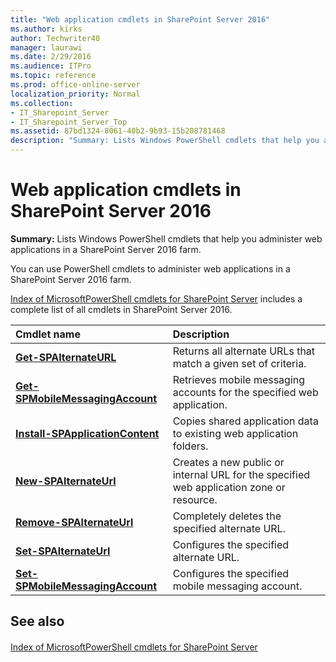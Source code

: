 ```yaml
---
title: "Web application cmdlets in SharePoint Server 2016"
ms.author: kirks
author: Techwriter40
manager: laurawi
ms.date: 2/29/2016
ms.audience: ITPro
ms.topic: reference
ms.prod: office-online-server
localization_priority: Normal
ms.collection:
- IT_Sharepoint_Server
- IT_Sharepoint_Server_Top
ms.assetid: 87bd1324-8061-40b2-9b93-15b208781468
description: "Summary: Lists Windows PowerShell cmdlets that help you administer web applications in a SharePoint Server 2016 farm."
---
```


# Web application cmdlets in SharePoint Server 2016

 **Summary:** Lists Windows PowerShell cmdlets that help you administer web applications in a SharePoint Server 2016 farm. 
  
You can use PowerShell cmdlets to administer web applications in a SharePoint Server 2016 farm.
  
[Index of MicrosoftPowerShell cmdlets for SharePoint Server](../../../docs-conceptual/sharepoint-server/index-of-microsoftpowershell-cmdlets.md) includes a complete list of all cmdlets in SharePoint Server 2016. 
  
|**Cmdlet name**|**Description**|
|:-----|:-----|
|**[Get-SPAlternateURL](get-spalternateurl.md)** <br/> |Returns all alternate URLs that match a given set of criteria.  <br/> |
|**[Get-SPMobileMessagingAccount](get-spmobilemessagingaccount.md)** <br/> |Retrieves mobile messaging accounts for the specified web application.  <br/> |
|**[Install-SPApplicationContent](install-spapplicationcontent.md)** <br/> |Copies shared application data to existing web application folders.  <br/> |
|**[New-SPAlternateUrl](new-spalternateurl.md)** <br/> |Creates a new public or internal URL for the specified web application zone or resource.  <br/> |
|**[Remove-SPAlternateUrl](remove-spalternateurl.md)** <br/> |Completely deletes the specified alternate URL.  <br/> |
|**[Set-SPAlternateUrl](set-spalternateurl.md)** <br/> |Configures the specified alternate URL.  <br/> |
|**[Set-SPMobileMessagingAccount](set-spmobilemessagingaccount.md)** <br/> |Configures the specified mobile messaging account.  <br/> |
   
## See also

#### 

[Index of MicrosoftPowerShell cmdlets for SharePoint Server](../../../docs-conceptual/sharepoint-server/index-of-microsoftpowershell-cmdlets.md)

